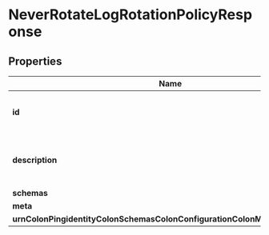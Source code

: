 

# NeverRotateLogRotationPolicyResponse


## Properties

| Name | Type | Description | Notes |
|------------ | ------------- | ------------- | -------------|
|**id** | **String** | Name of the Log Rotation Policy |  |
|**description** | **String** | A description for this Log Rotation Policy |  [optional] |
|**schemas** | **List&lt;EnumneverRotateLogRotationPolicySchemaUrn&gt;** |  |  |
|**meta** | [**MetaMeta**](MetaMeta.md) |  |  [optional] |
|**urnColonPingidentityColonSchemasColonConfigurationColonMessagesColon20** | [**MetaUrnPingidentitySchemasConfigurationMessages20**](MetaUrnPingidentitySchemasConfigurationMessages20.md) |  |  [optional] |



